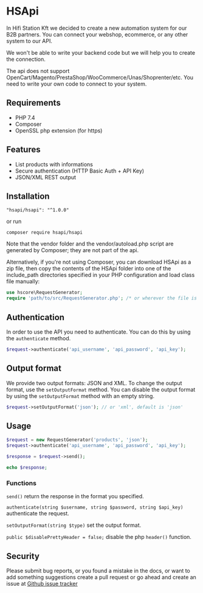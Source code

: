 # HSApi

In Hifi Station Kft we decided to create a new automation system for our B2B partners.
You can connect your webshop, ecommerce, or any other system to our API.

We won't be able to write your backend code but we will help you to create the connection.

The api does not support OpenCart/Magento/PrestaShop/WooCommerce/Unas/Shoprenter/etc.
You need to write your own code to connect to your system.

## Requirements

* PHP 7.4
* Composer
* OpenSSL php extension (for https)

## Features

* List products with informations
* Secure authentication (HTTP Basic Auth + API Key)
* JSON/XML REST output

## Installation
    "hsapi/hsapi": "^1.0.0"

or run

    composer require hsapi/hsapi

Note that the vendor folder and the vendor/autoload.php script are generated by Composer; they are not part of the api.

Alternatively, if you're not using Composer, you can download HSApi as a zip file, then copy the contents of the HSApi folder into one of the include_path directories specified in your PHP configuration and load class file manually:
```php
use hscore\RequestGenerator;
require 'path/to/src/RequestGenerator.php'; /* or wherever the file is located */
```

## Authentication

In order to use the API you need to authenticate. You can do this by using the `authenticate` method.

```php
$request->authenticate('api_username', 'api_password', 'api_key');
```

## Output format

We provide two output formats: JSON and XML.
To change the output format, use the `setOutputFormat` method.
You can disable the output format by using the `setOutputFormat` method with an empty string.

```php
$request->setOutputFormat('json'); // or 'xml', default is 'json'
```

## Usage
```php
$request = new RequestGenerator('products', 'json');
$request->authenticate('api_username', 'api_password', 'api_key');

$response = $request->send();

echo $response;
```

### Functions

`send()` return the response in the format you specified.

`authenticate(string $username, string $password, string $api_key)` authenticate the request.

`setOutputFormat(string $type)` set the output format.

`public $disablePrettyHeader = false;` disable the php `header()` function.

## Security
Please submit bug reports, or you found a mistake in the docs, or want to add something suggestions create a pull request or go ahead and create an issue at [Github issue tracker](https://github.com/csedo/hsapi/issues "Github issue tracker")